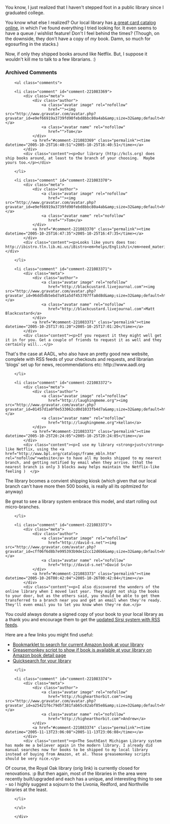 You know, I just realized that I haven't stepped foot in a public library since I graduated college.  

You know what else I realized?  Our local library has [a great card catalog online][ro], in which I've found everything I tried looking for.  It even seems to have a queue / wishlist feature!  Don't I feel behind the times?  (Though, on the downside, they don't have a copy of *my* book.  Damn, so much for egosurfing in the stacks.)

Now, if only they shipped books around like Netflix.  But, I suppose it wouldn't kill me to talk to a few librarians.  :)

[ro]: http://ibistro.tln.lib.mi.us/uhtbin/cgisirsi/HVRMMxfh9D/ROYALOAK/180570296/60/1170/X "Royal Oak Public Library"

<!-- tags: books libraries local royaloak detroit -->

<div id="comments" class="comments archived-comments">
            <h3>Archived Comments</h3>
            
        <ul class="comments">
            
        <li class="comment" id="comment-221083369">
            <div class="meta">
                <div class="author">
                    <a class="avatar image" rel="nofollow" 
                       href=""><img src="http://www.gravatar.com/avatar.php?gravatar_id=e9ef66919a3739fd90febd8bbc80a4ab&amp;size=32&amp;default=http://mediacdn.disqus.com/1320279820/images/noavatar32.png"/></a>
                    <a class="avatar name" rel="nofollow" 
                       href="">Tom</a>
                </div>
                <a href="#comment-221083369" class="permalink"><time datetime="2005-10-25T16:40:51">2005-10-25T16:40:51</time></a>
            </div>
            <div class="content"><p>Our library (http://kcls.org) does ship books around, at least to the branch of your choosing.  Maybe yours too.</p></div>
            
        </li>
    
        <li class="comment" id="comment-221083370">
            <div class="meta">
                <div class="author">
                    <a class="avatar image" rel="nofollow" 
                       href=""><img src="http://www.gravatar.com/avatar.php?gravatar_id=e9ef66919a3739fd90febd8bbc80a4ab&amp;size=32&amp;default=http://mediacdn.disqus.com/1320279820/images/noavatar32.png"/></a>
                    <a class="avatar name" rel="nofollow" 
                       href="">Tom</a>
                </div>
                <a href="#comment-221083370" class="permalink"><time datetime="2005-10-25T16:47:35">2005-10-25T16:47:35</time></a>
            </div>
            <div class="content"><p>Looks like yours does too: http://ibistro.tln.lib.mi.us/iBistro<em>helps/English/i</em>need_material.html</p></div>
            
        </li>
    
        <li class="comment" id="comment-221083371">
            <div class="meta">
                <div class="author">
                    <a class="avatar image" rel="nofollow" 
                       href="http://blackcustard.livejournal.com"><img src="http://www.gravatar.com/avatar.php?gravatar_id=96dd5db5ebd7a91a5df453707ffa8d8d&amp;size=32&amp;default=http://mediacdn.disqus.com/1320279820/images/noavatar32.png"/></a>
                    <a class="avatar name" rel="nofollow" 
                       href="http://blackcustard.livejournal.com">Matt Blackcustard</a>
                </div>
                <a href="#comment-221083371" class="permalink"><time datetime="2005-10-25T17:01:20">2005-10-25T17:01:20</time></a>
            </div>
            <div class="content"><p>If you request it they might well get it in for you. Get a couple of friends to request it as well and they certainly will...</p>

<p>That's the case at AADL, who also have an pretty good new website, complete with RSS feeds of your checkouts and requests, and librarian 'blogs' set up for news, recommendations etc: http://www.aadl.org</p></div>
            
        </li>
    
        <li class="comment" id="comment-221083372">
            <div class="meta">
                <div class="author">
                    <a class="avatar image" rel="nofollow" 
                       href="http://laughingmeme.org"><img src="http://www.gravatar.com/avatar.php?gravatar_id=01457d1a0f0e533062cd0d1033fb4d7a&amp;size=32&amp;default=http://mediacdn.disqus.com/1320279820/images/noavatar32.png"/></a>
                    <a class="avatar name" rel="nofollow" 
                       href="http://laughingmeme.org">kellan</a>
                </div>
                <a href="#comment-221083372" class="permalink"><time datetime="2005-10-25T20:24:05">2005-10-25T20:24:05</time></a>
            </div>
            <div class="content"><p>I use my library <strong>just</strong> like Netflix, using the <a href="http://www.bpl.org/catalogs/frame_mbln.htm" rel="nofollow">website</a> to have all my books shipped to my nearest branch, and getting notified by email when they arrive. (that the nearest branch is only 3 blocks away helps maintain the Netflix-like feeling )  </p>

<p>The library bcomes a convient shipping kiosk (which given that our local branch can't have more then 500 books, is really all its opitmized for anyway)  </p>

<p>Be great to see a library system embrace this model, and start rolling out micro-branches.</p></div>
            
        </li>
    
        <li class="comment" id="comment-221083373">
            <div class="meta">
                <div class="author">
                    <a class="avatar image" rel="nofollow" 
                       href="http://david-s.net"><img src="http://www.gravatar.com/avatar.php?gravatar_id=cff06f6d8b7e995393b9de12cc12d6b6&amp;size=32&amp;default=http://mediacdn.disqus.com/1320279820/images/noavatar32.png"/></a>
                    <a class="avatar name" rel="nofollow" 
                       href="http://david-s.net">David S</a>
                </div>
                <a href="#comment-221083373" class="permalink"><time datetime="2005-10-26T00:42:04">2005-10-26T00:42:04</time></a>
            </div>
            <div class="content"><p>I also discovered the wonders of the online library when I moved last year. They might not ship the books to your door, but as the others said, you should be able to get them transferred to a branch near you and get an email when they're ready. They'll even email you to let you know when they're due.</p>

<p>You could always donate a signed copy of your book to your local library as a thank you and encourage them to get the <a href="http://www.sirsi.com/Newsevents/Releases/20050625epsrooms.html" rel="nofollow">updated Sirsi system with RSS feeds</a>.</p>

<p>Here are a few links you might find useful:</p>

<ul>
<li><a href="http://tech.tln.lib.mi.us/ibistrolinks/" rel="nofollow">Bookmarklet to search for current Amazon book at your library</a></li>
<li><a href="http://www.mundell.org/2005/07/07/seattle-public-library-greasemonkey-script-part-2/" rel="nofollow">Greasemonkey script to show if book is available at your library on Amazon book detail page</a></li>
<li><a href="http://ibistro.tln.lib.mi.us/uhtbin/cgisirsi/x/0/0/57/5?user_id=GUEST&amp;password=1234&amp;searchdata1=%s" rel="nofollow">Quicksearch for your library</a></li>
</ul></div>
            
        </li>
    
        <li class="comment" id="comment-221083374">
            <div class="meta">
                <div class="author">
                    <a class="avatar image" rel="nofollow" 
                       href="http://highearthorbit.com"><img src="http://www.gravatar.com/avatar.php?gravatar_id=a25421f6c79d5f381fab65c82abf85e8&amp;size=32&amp;default=http://mediacdn.disqus.com/1320279820/images/noavatar32.png"/></a>
                    <a class="avatar name" rel="nofollow" 
                       href="http://highearthorbit.com">Andrew</a>
                </div>
                <a href="#comment-221083374" class="permalink"><time datetime="2005-11-13T23:06:08">2005-11-13T23:06:08</time></a>
            </div>
            <div class="content"><p>The SouthEast Michigan Library system has made me a believer again in the modern library. I already did manual searches now for books to be shipped to my local library instead of buying from Amazon, et al. Those greasemonkey scripts should be very nice.</p>

<p>Of course, the Royal Oak library (orig link) is currently closed for renovations. :p But then again, most of the libraries in the area were recently built/upgraded and each has a unique, and interesting thing to see - so I highly suggest a sojourn to the Livonia, Redford, and Northville libraries at the least.</p></div>
            
        </li>
    
        </ul>
    
        </div>
    